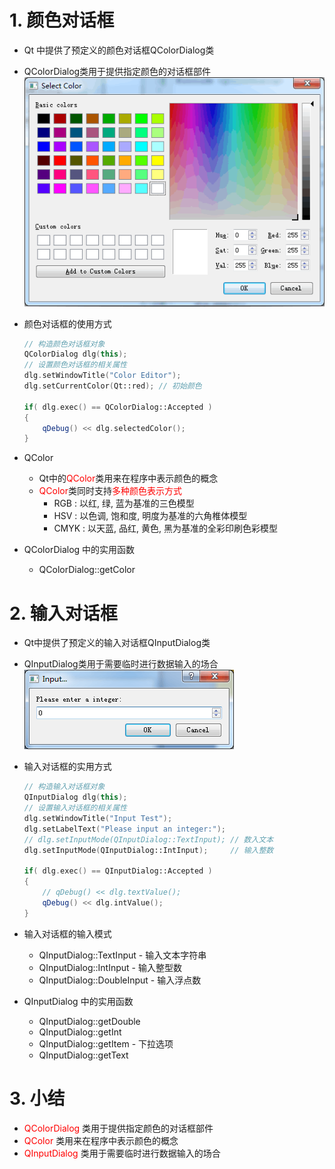 # 1. 颜色对话框
- Qt 中提供了预定义的颜色对话框QColorDialog类
- QColorDialog类用于提供指定颜色的对话框部件
![](vx_images/020_1.png)

- 颜色对话框的使用方式
    ```cpp
    // 构造颜色对话框对象
    QColorDialog dlg(this);
    // 设置颜色对话框的相关属性
    dlg.setWindowTitle("Color Editor");
    dlg.setCurrentColor(Qt::red); // 初始颜色

    if( dlg.exec() == QColorDialog::Accepted )
    {
        qDebug() << dlg.selectedColor();
    }
    ```
- QColor
    - Qt中的<font color=red>QColor</font>类用来在程序中表示颜色的概念
    - <font color=red>QColor</font>类同时支持<font color=red>多种颜色表示方式</font>
        - RGB : 以红, 绿, 蓝为基准的三色模型
        - HSV : 以色调, 饱和度, 明度为基准的六角椎体模型
        - CMYK : 以天蓝, 品红, 黄色, 黑为基准的全彩印刷色彩模型

- QColorDialog 中的实用函数
    - QColorDialog::getColor

# 2. 输入对话框
- Qt中提供了预定义的输入对话框QInputDialog类
- QInputDialog类用于需要临时进行数据输入的场合
![](vx_images/020_2.png)

- 输入对话框的实用方式
    ```cpp
    // 构造输入对话框对象
    QInputDialog dlg(this);
    // 设置输入对话框的相关属性
    dlg.setWindowTitle("Input Test");
    dlg.setLabelText("Please input an integer:");
    // dlg.setInputMode(QInputDialog::TextInput); // 数入文本
    dlg.setInputMode(QInputDialog::IntInput);     // 输入整数

    if( dlg.exec() == QInputDialog::Accepted )
    {
        // qDebug() << dlg.textValue();
        qDebug() << dlg.intValue();
    }
    ```
- 输入对话框的输入模式
    - QInputDialog::TextInput - 输入文本字符串
    - QInputDialog::IntInput - 输入整型数
    - QInputDialog::DoubleInput - 输入浮点数

- QInputDialog 中的实用函数
    - QInputDialog::getDouble
    - QInputDialog::getInt
    - QInputDialog::getItem - 下拉选项
    - QInputDialog::getText

# 3. 小结
- <font color=red>QColorDialog</font> 类用于提供指定颜色的对话框部件
- <font color=red>QColor</font> 类用来在程序中表示颜色的概念
- <font color=red>QInputDialog</font> 类用于需要临时进行数据输入的场合
